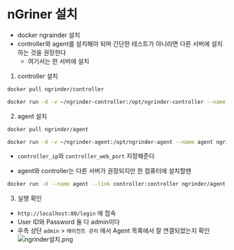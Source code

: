 # nGriner 설치

* docker ngrainder 설치
* controller와 agent를 설치해야 되며 간단한 테스트가 아니라면 다른 서버에 설치하는 것을 권장한다
  * 여기서는 한 서버에 설치

1. controller 설치
```Bash
docker pull ngrinder/controller

docker run -d -v ~/ngrinder-controller:/opt/ngrinder-controller --name controller -p 80:80 -p 16001:16001 -p 12000-12009:12000-12009 ngrinder/controller
```

2. agent 설치
```Bash
docker pull ngrinder/agent

docker run -d -v ~/ngrinder-agent:/opt/ngrinder-agent --name agent ngrinder/agent controller_ip:controller_web_port
```

* `controller_ip`와 `controller_web_port` 지정해준다

* agent와 controller는 다른 서버가 권장되지만 한 컴퓨터에 설치할땐
```Bash
docker run -d --name agent --link controller:controller ngrinder/agent
```

3. 실행 확인
* `http://localhost:80/login` 에 접속
* User ID와 Password 둘 다 admin이다
* 우측 상단 `admin` > `에이전트 관리` 에서 Agent 목록에서 잘 연결되었는지 확인 
![ngrinder설치.png](ngrinder설치.png)
